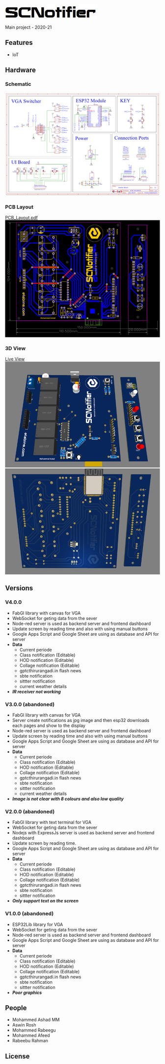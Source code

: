 [![SCNotifier Logo](Tools/images/logo.jpg)](http://scnotifier.elabins.com/)

Main project - 2020-21

## Features

  * IoT

## Hardware
### Schematic
[![SCNotifier Schematic](Hardware/Hardware/Schematic_Notifier_Board.png)](Hardware/Hardware/Schematic_Notifier_Board.png)
### PCB Layout
[PCB_Layout.pdf](Hardware/Hardware/PCB_Layout.pdf)
[![PCB Layout](Hardware/Hardware/PCB_Layout_Colour.png)](Hardware/Hardware/PCB_Layout_Colour.png)
### 3D View
[Live View](https://elabins.com/SCNotifier/Hardware/Hardware/3D_Design/index.html)
[![PCB 3D](Hardware/Hardware/3D_1.PNG)](Hardware/Hardware/3D_1.PNG)
[![PCB 3D](Hardware/Hardware/3D_2.PNG)](/Hardware/Hardware/3D_2.PNG)
  
## Versions
### V4.0.0 
  * FabGl library with canvas for VGA
  * WebSocket for geting data from the sever
  * Node-red server is used as backend server and frontend dashboard
  * Update screen by reading time and also with using manual buttons
  * Google Apps Script and Google Sheet are using as database and API for server
  * **Data**
    * Current periode
    * Class notification (Editable)
    * HOD notification (Editable)
    * Collage notification (Editable)
    * gptcthirurangadi.in flash news
    * sbte notification
    * sittter notification
    * current weather details
  * **_IR receiver not working_**
    
### V3.0.0 (abandoned)
  * FabGl library with canvas for VGA
  * Server create notifications as jpg image and then esp32 downloads each pages and show to the display
  * Node-red server is used as backend server and frontend dashboard
  * Update screen by reading time and also with using manual buttons
  * Google Apps Script and Google Sheet are using as database and API for server
  * **Data**
    * Current periode
    * Class notification (Editable)
    * HOD notification (Editable)
    * Collage notification (Editable)
    * gptcthirurangadi.in flash news
    * sbte notification
    * sittter notification
    * current weather details
  * **_Image is not clear with 8 colours and also low quality_**

### V2.0.0  (abandoned)
  * FabGl library with text terminal for VGA
  * WebSocket for geting data from the sever
  * Nodejs with ExpressJs server is used as backend server and frontend dashboard
  * Update screen by reading time.
  * Google Apps Script and Google Sheet are using as database and API for server
  * **Data**
    * Current periode
    * Class notification (Editable)
    * HOD notification (Editable)
    * Collage notification (Editable)
    * gptcthirurangadi.in flash news
    * sbte notification
    * sittter notification
  * **_Only support text on the screen_**

### V1.0.0 (abandoned)
  * ESP32Lib library for VGA
  * WebSocket for geting data from the sever
  * Node-red server is used as backend server and frontend dashboard
  * Google Apps Script and Google Sheet are using as database and API for server
  * **Data**
    * Current periode
    * Class notification (Editable)
    * HOD notification (Editable)
    * Collage notification (Editable)
    * gptcthirurangadi.in flash news
    * sbte notification
    * sittter notification
  * **_Poor graphics_**
  
## People

  * Mohammed Ashad MM
  * Aswin Rosh
  * Mohammed Rabeegu
  * Mohammed Afeed
  * Rabeebu Rahman

## License